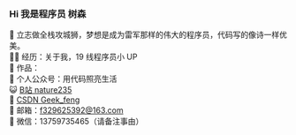 ### Hi 我是程序员 树森 

<!--
**nature999/nature999** is a ✨ _special_ ✨ repository because its `README.md` (this file) appears on your GitHub profile.

Here are some ideas to get you started:

- 🔭 I’m currently working on ...
- 🌱 I’m currently learning ...
- 👯 I’m looking to collaborate on ...
- 🤔 I’m looking for help with ...
- 💬 Ask me about：...13759735465（请备注事由）
- 📫 How to reach me: ...
- 😄 Pronouns: ...
- ⚡ Fun fact: ...
-->
🐧 立志做全栈攻城狮，梦想是成为雷军那样的伟大的程序员，代码写的像诗一样优美。  
👨‍💻 经历：关于我，19 线程序员小 UP  
🏡 作品：   
🌱 个人公众号：用代码照亮生活  
😺 [B站 nature235](https://space.bilibili.com/402323323?spm_id_from=333.788.0.0)  
🤔 [CSDN Geek_feng](https://blog.csdn.net/weixin_45631096?spm=1010.2135.3001.5421)   
👭 邮箱：f329625392@163.com  
💬 微信：13759735465（请备注事由）  
